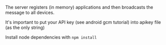 The server registers (in memory) applications and then broadcasts the message to all devices.

It's important to put your API key (see android gcm tutorial) into apikey file (as the only string)

Install node dependencies with `npm install`
